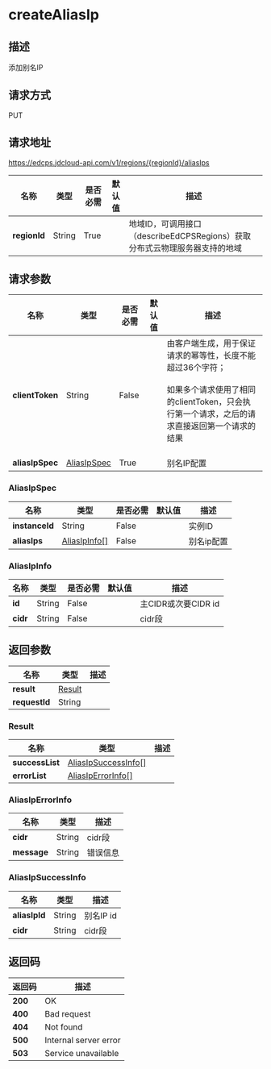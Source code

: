 # createAliasIp


## 描述
添加别名IP

## 请求方式
PUT

## 请求地址
https://edcps.jdcloud-api.com/v1/regions/{regionId}/aliasIps

|名称|类型|是否必需|默认值|描述|
|---|---|---|---|---|
|**regionId**|String|True| |地域ID，可调用接口（describeEdCPSRegions）获取分布式云物理服务器支持的地域|

## 请求参数
|名称|类型|是否必需|默认值|描述|
|---|---|---|---|---|
|**clientToken**|String|False| |由客户端生成，用于保证请求的幂等性，长度不能超过36个字符；<br/><br>如果多个请求使用了相同的clientToken，只会执行第一个请求，之后的请求直接返回第一个请求的结果<br/><br>|
|**aliasIpSpec**|[AliasIpSpec](createaliasip#aliasipspec)|True| |别名IP配置|

### <div id="aliasipspec">AliasIpSpec</div>
|名称|类型|是否必需|默认值|描述|
|---|---|---|---|---|
|**instanceId**|String|False| |实例ID|
|**aliasIps**|[AliasIpInfo[]](createaliasip#aliasipinfo)|False| |别名ip配置|
### <div id="aliasipinfo">AliasIpInfo</div>
|名称|类型|是否必需|默认值|描述|
|---|---|---|---|---|
|**id**|String|False| |主CIDR或次要CIDR id|
|**cidr**|String|False| |cidr段|

## 返回参数
|名称|类型|描述|
|---|---|---|
|**result**|[Result](createaliasip#result)| |
|**requestId**|String| |

### <div id="result">Result</div>
|名称|类型|描述|
|---|---|---|
|**successList**|[AliasIpSuccessInfo[]](createaliasip#aliasipsuccessinfo)| |
|**errorList**|[AliasIpErrorInfo[]](createaliasip#aliasiperrorinfo)| |
### <div id="aliasiperrorinfo">AliasIpErrorInfo</div>
|名称|类型|描述|
|---|---|---|
|**cidr**|String|cidr段|
|**message**|String|错误信息|
### <div id="aliasipsuccessinfo">AliasIpSuccessInfo</div>
|名称|类型|描述|
|---|---|---|
|**aliasIpId**|String|别名IP id|
|**cidr**|String|cidr段|

## 返回码
|返回码|描述|
|---|---|
|**200**|OK|
|**400**|Bad request|
|**404**|Not found|
|**500**|Internal server error|
|**503**|Service unavailable|
